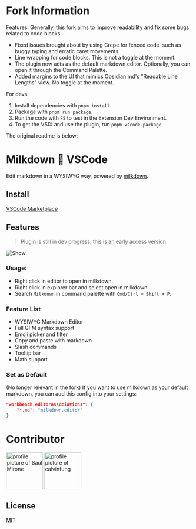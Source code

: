 # Fork Information

Features:
Generally, this fork aims to improve readability and fix some bugs related to code blocks.
- Fixed issues brought about by using Crepe for fenced code, such as buggy typing and erratic caret movements.
- Line wrapping for code blocks. This is not a toggle at the moment.
- The plugin now acts as the default markdown editor. Optionally, you can open it through the Command Palette. 
- Added margins to the UI that mimics Obsidian.md's "Readable Line Lengths" view. No toggle at the moment. 

For devs: 
1. Install dependencies with `pnpm install`.
2. Package with `pnpm run package`.
3. Run the code with `F5` to test in the Extension Dev Environment. 
4. To get the VSIX and use the plugin, run `pnpm vscode-package`.

The original readme is below:

# Milkdown 💖 VSCode

Edit markdown in a WYSIWYG way, powered by [milkdown](https://saul-mirone.github.io/milkdown/#/).

## Install

[VSCode Marketplace](https://marketplace.visualstudio.com/items?itemName=mirone.milkdown)

## Features

> Plugin is still in dev progress, this is an early access version.

![Show](https://raw.githubusercontent.com/Saul-Mirone/milkdown-vscode/main/milkdown-vscode.gif)

### Usage:

-   Right click in editor to open in milkdown.
-   Right click in explorer bar and select open in milkdown.
-   Search `Milkdown` in command palette with `Cmd/Ctrl + Shift + P`.

### Feature List

-   WYSIWYG Markdown Editor
-   Full GFM syntax support
-   Emoji picker and filter
-   Copy and paste with markdown
-   Slash commands
-   Tooltip bar
-   Math support

### Set as Default
(No longer relevant in the fork)
If you want to use milkdown as your default markdown, you can add this config into your settings:

```json
"workbench.editorAssociations": {
    "*.md": "milkdown.editor"
}
```

# Contributor

<a title="Saul Mirone" href="https://github.com/Saul-Mirone"><img src="https://avatars.githubusercontent.com/u/10047788?v=4" width="100" alt="profile picture of Saul Mirone"></a>
<a title="calvinfung" href="https://github.com/hereisfun"><img src="https://avatars.githubusercontent.com/u/20593467?v=4" width="100" alt="profile picture of calvinfung"></a>

## License

[MIT](https://github.com/Saul-Mirone/milkdown-vscode/blob/main/LICENSE)
